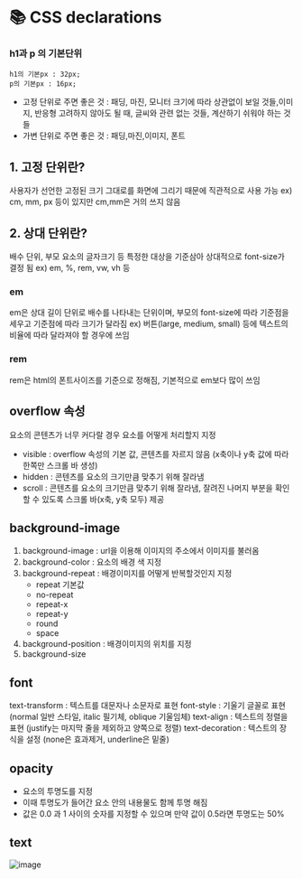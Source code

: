 # 📚  CSS declarations

<!-- 절대적인 것은 아니고 주로 -->

### h1과 p 의 기본단위

```h1의 기본px : 32px;``` <br>
```p의 기본px : 16px;```

- 고정 단위로 주면 좋은 것 : 패딩, 마진, 모니터 크기에 따라 상관없이 보일 것들,이미지, 반응형 고려하지 않아도 될 때, 글씨와 관련 없는 것들, 계산하기 쉬워야 하는 것들 <br>
- 가변 단위로 주면 좋은 것 : 패딩,마진,이미지, 폰트

## 1. 고정 단위란? 

사용자가 선언한 고정된 크기 그대로를 화면에 그리기 때문에 직관적으로 사용 가능
ex) cm, mm, px 등이 있지만 cm,mm은 거의 쓰지 않음

## 2. 상대 단위란?

배수 단위, 부모 요소의 글자크기 등 특정한 대상을 기준삼아 상대적으로 font-size가 결정 됨
ex) em, %, rem, vw, vh 등

### em
em은 상대 길이 단위로 배수를 나타내는 단위이며, 부모의 font-size에 따라 기준점을 세우고 기준점에 따라 크기가 달라짐
ex) 버튼(large, medium, small) 등에 텍스트의 비율에 따라 달라져야 할 경우에 쓰임
    
### rem
rem은 html의 폰트사이즈를 기준으로 정해짐, 기본적으로 em보다 많이 쓰임


## overflow 속성

요소의 콘텐츠가 너무 커다랄 경우 요소를 어떻게 처리할지 지정

- visible : overflow 속성의 기본 값, 콘텐츠를 자르지 않음 (x축이나 y축 값에 따라 한쪽만 스크롤 바 생성)
- hidden : 콘텐츠를 요소의 크기만큼 맞추기 위해 잘라냄
- scroll : 콘텐츠를 요소의 크기만큼 맞추기 위해 잘라냄, 잘려진 나머지 부분을 확인 할 수 있도록 스크롤 바(x축, y축 모두) 제공


## background-image

1) background-image : url을 이용해 이미지의 주소에서 이미지를 불러옴
2) background-color : 요소의 배경 색 지정
3) background-repeat : 배경이미지를 어떻게 반복할것인지 지정
    - repeat 기본값
    - no-repeat
    - repeat-x
    - repeat-y
    - round
    - space
4) background-position : 배경이미지의 위치를 지정
5) background-size


## font

text-transform : 텍스트를 대문자나 소문자로 표현
font-style : 기울기 글꼴로 표현 (normal 일반 스타일, italic 필기체, oblique 기울임체)
text-align : 텍스트의 정렬을 표현 (justify는 마지막 줄을 제외하고 양쪽으로 정렬)
text-decoration : 텍스트의 장식을 설정 (none은 효과제거, underline은 밑줄)


## opacity

- 요소의 투명도를 지정
- 이때 투명도가 들어간 요소 안의 내용물도 함께 투명 해짐
- 값은 0.0 과 1 사이의 숫자를 지정할 수 있으며 만약 값이 0.5라면 투명도는 50%

## text

![image](https://user-images.githubusercontent.com/112460430/189912069-ceb86ab8-ed6e-4eab-a8ea-e5a2a1e9fd74.png)

